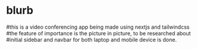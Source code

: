 # blurb
#this is a video conferencing app being made using nextjs and tailwindcss
#the feature of importance is the picture in picture, to be researched about
#initial sidebar and navbar for both laptop and mobile device is done.
